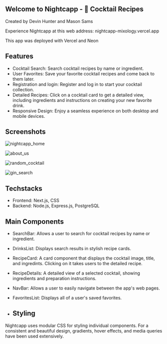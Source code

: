 ## Welcome to Nightcapp - 🍹 Cocktail Recipes

Created by Devin Hunter and Mason Sams

Experience Nightcapp at this web address: nightcapp-mixology.vercel.app

This app was deployed with Vercel and Neon 

## Features
- Cocktail Search: Search cocktail recipes by name or ingredient.
- User Favorites: Save your favorite cocktail recipes and come back to them later.
- Registration and login: Register and log in to start your cocktail collection.
- Detailed Recipes: Click on a cocktail card to get a detailed view, including ingredients and instructions on creating your new favorite drink.
- Responsive Design: Enjoy a seamless experience on both desktop and mobile devices.

## Screenshots
![nightcapp_home](https://github.com/Devhunter16/Nightcapp-Full-Stack/assets/78935602/4cbeb715-b4d2-46bf-8a14-d8f3b0d1380b)

![about_us](https://github.com/Devhunter16/Nightcapp-Full-Stack/assets/78935602/64a8a6d9-24ef-498a-9218-a723601abd5f)

![random_cocktail](https://github.com/Devhunter16/Nightcapp-Full-Stack/assets/78935602/b63503db-f1db-426c-a33d-95d1ef66323b)

![gin_search](https://github.com/Devhunter16/Nightcapp-Full-Stack/assets/78935602/c24f7f30-2abf-4a0b-b755-832c494dec81)

## Techstacks
- Frontend: Next.js, CSS
- Backend: Node.js, Express.js, PostgreSQL

## Main Components
- SearchBar: Allows a user to search for cocktail recipes by name or ingredient.
- DrinksList: Displays search results in stylish recipe cards.
- RecipeCard: A card component that displays the cocktail image, title, and ingredints. Clicking on it takes users to the detailed recipe.
- RecipeDetails: A detailed view of a selected cocktail, showing ingredients and preparation instructions.
- NavBar: Allows a user to easily navigate between the app's web pages.
- FavoritesList: Displays all of a user's saved favorites.

- ## Styling
Nightcapp uses modular CSS for styling individual components. For a consistent and beautiful design, gradients, hover effects, and media queries have been used extensively.
